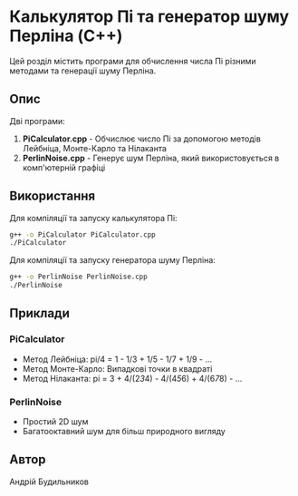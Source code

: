 # Калькулятор Пі та генератор шуму Перліна (C++)

Цей розділ містить програми для обчислення числа Пі різними методами та генерації шуму Перліна.

## Опис

Дві програми:
1. **PiCalculator.cpp** - Обчислює число Пі за допомогою методів Лейбніца, Монте-Карло та Нілаканта
2. **PerlinNoise.cpp** - Генерує шум Перліна, який використовується в комп'ютерній графіці

## Використання

Для компіляції та запуску калькулятора Пі:

```bash
g++ -o PiCalculator PiCalculator.cpp
./PiCalculator
```

Для компіляції та запуску генератора шуму Перліна:

```bash
g++ -o PerlinNoise PerlinNoise.cpp
./PerlinNoise
```

## Приклади

### PiCalculator
- Метод Лейбніца: pi/4 = 1 - 1/3 + 1/5 - 1/7 + 1/9 - ...
- Метод Монте-Карло: Випадкові точки в квадраті
- Метод Нілаканта: pi = 3 + 4/(2*3*4) - 4/(4*5*6) + 4/(6*7*8) - ...

### PerlinNoise
- Простий 2D шум
- Багатооктавний шум для більш природного вигляду

## Автор

Андрій Будильников